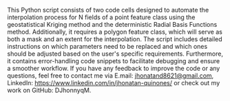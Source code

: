 This Python script consists of two code cells designed to automate the interpolation process for N fields of a point feature class using the geostatistical Kriging method and the deterministic Radial Basis Functions method. Additionally, it requires a polygon feature class, which will serve as both a mask and an extent for the interpolation.
The script includes detailed instructions on which parameters need to be replaced and which ones should be adjusted based on the user's specific requirements. Furthermore, it contains error-handling code snippets to facilitate debugging and ensure a smoother workflow.
If you have any feedback to improve the code or any questions, feel free to contact me via E.mail: jhonatand8621@gmail.com, LinkedIn: https://www.linkedin.com/in/jhonatan-quinones/ or check out my work on GitHub: DJhonnyqM.

